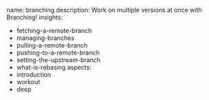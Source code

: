 name: branching
description: Work on multiple versions at once with Branching!
insights:
  - fetching-a-remote-branch
  - managing-branches
  - pulling-a-remote-branch
  - pushing-to-a-remote-branch
  - setting-the-upstream-branch
  - what-is-rebasing
aspects:
  - introduction
  - workout
  - deep
 
